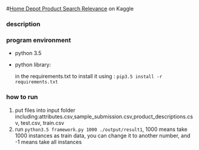 #[Home Depot Product Search Relevance](https://www.kaggle.com/c/home-depot-product-search-relevance) on Kaggle

### description


### program environment


* python 3.5
* python library:

    in the requirements.txt
    to install it using : `pip3.5 install -r requirements.txt`
    
### how to run
1. put files into input folder including:attributes.csv,sample_submission.csv,product_descriptions.csv, test.csv, train.csv 
2. run `python3.5 framework.py 1000 ./output/result1`, 1000 means take 1000 instances as train data, you can change it to another number, and -1 means take all instances

    

    
